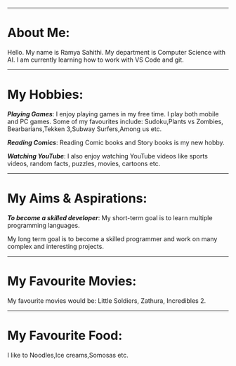 ***
# About Me: 

Hello. My name is Ramya Sahithi. My department is Computer Science with AI. I am currently learning how to work with VS Code and git.

***
# My Hobbies:
***Playing Games***: I enjoy playing games in my free time. I play both mobile and PC games.
Some of my favourites include: Sudoku,Plants vs Zombies, Bearbarians,Tekken 3,Subway Surfers,Among us etc.

***Reading Comics***: Reading Comic books and Story books is my new hobby.

***Watching YouTube***: I also enjoy watching YouTube videos like sports videos, random facts, puzzles, movies, cartoons etc.

***
# My Aims & Aspirations:
***To become a skilled developer***: 
My short-term goal is to learn multiple programming languages.

My long term goal is to become a skilled programmer and work on many complex and interesting projects.

***
# My Favourite Movies:
My favourite movies would be: Little Soldiers, Zathura, Incredibles 2.

***
# My Favourite Food:
I like to Noodles,Ice creams,Somosas etc.
